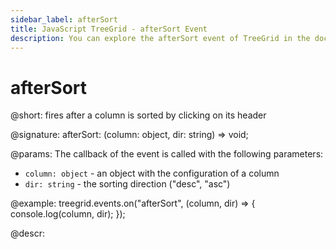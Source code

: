 ```yaml
---
sidebar_label: afterSort
title: JavaScript TreeGrid - afterSort Event 
description: You can explore the afterSort event of TreeGrid in the documentation of the DHTMLX JavaScript UI library. Browse developer guides and API reference, try out code examples and live demos, and download a free 30-day evaluation version of DHTMLX Suite.
---
```


# afterSort

@short: fires after a column is sorted by clicking on its header

@signature: afterSort: (column: object, dir: string) => void;

@params:
The callback of the event is called with the following parameters:

- `column: object` - an object with the configuration of a column
- `dir: string` - the sorting direction ("desc", "asc")

@example:
treegrid.events.on("afterSort", (column, dir) => {
    console.log(column, dir);
});

@descr:

[comment]: # (@relatedapi: treegrid/api/treegrid_beforesort_event.md)

[comment]: # (@changelog: added in v7.1)
